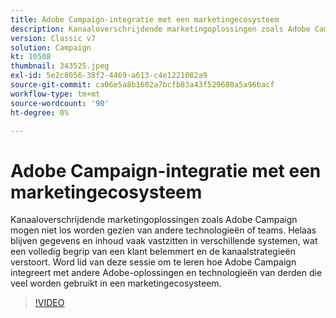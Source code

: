 ```yaml
---
title: Adobe Campaign-integratie met een marketingecosysteem
description: Kanaaloverschrijdende marketingoplossingen zoals Adobe Campaign mogen niet los worden gezien van andere technologieën of teams.
version: Classic v7
solution: Campaign
kt: 10508
thumbnail: 343525.jpeg
exl-id: 5e2c8056-38f2-4469-a613-c4e1221082a9
source-git-commit: ca06e5a8b1602a7bcfb83a43f529680a5a96bacf
workflow-type: tm+mt
source-wordcount: '90'
ht-degree: 0%

---
```


# Adobe Campaign-integratie met een marketingecosysteem

Kanaaloverschrijdende marketingoplossingen zoals Adobe Campaign mogen niet los worden gezien van andere technologieën of teams. Helaas blijven gegevens en inhoud vaak vastzitten in verschillende systemen, wat een volledig begrip van een klant belemmert en de kanaalstrategieën verstoort. Word lid van deze sessie om te leren hoe Adobe Campaign integreert met andere Adobe-oplossingen en technologieën van derden die veel worden gebruikt in een marketingecosysteem.

>[!VIDEO](https://video.tv.adobe.com/v/343525/?quality=12&learn=on)

